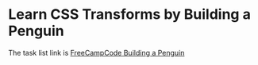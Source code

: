 # Learn CSS Transforms by Building a Penguin

The task list link is [FreeCampCode Building a Penguin](https://www.freecodecamp.org/learn/2022/responsive-web-design/learn-css-transforms-by-building-a-penguin/step-1)
